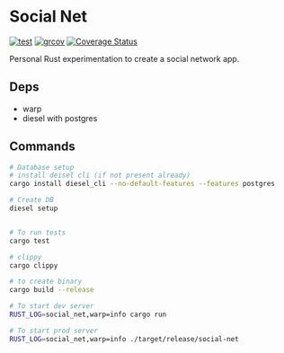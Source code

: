 # Social Net

[![test](https://github.com/HandOfGod94/social-net/workflows/test/badge.svg)](https://github.com/HandOfGod94/social-net/actions)
[![grcov](https://github.com/HandOfGod94/social-net/workflows/grcov/badge.svg)](https://github.com/HandOfGod94/social-net/actions)
[![Coverage Status](https://coveralls.io/repos/github/HandOfGod94/social-net/badge.svg?branch=master)](https://coveralls.io/github/HandOfGod94/social-net?branch=master)

Personal Rust experimentation to create a social network app.

## Deps
- warp
- diesel with postgres

## Commands
```sh
# Database setup
# install deisel cli (if not present already)
cargo install diesel_cli --no-default-features --features postgres

# Create DB
diesel setup


# To run tests
cargo test

# clippy
cargo clippy

# to create binary
cargo build --release

# To start dev server
RUST_LOG=social_net,warp=info cargo run

# To start prod server
RUST_LOG=social_net,warp=info ./target/release/social-net
```
